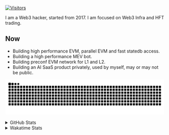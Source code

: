 <!-- markdownlint-disable MD041 MD010 MD033 -->
[![Visitors](https://api.visitorbadge.io/api/daily?path=Akagi201%2FAkagi201&label=Visitors%20Today&countColor=%2337d67a)](https://visitorbadge.io/status?path=Akagi201%2FAkagi201)

I am a Web3 hacker, started from 2017. I am focused on Web3 Infra and HFT trading.

## Now

* Building high performance EVM, parallel EVM and fast statedb access.
* Building a high performance MEV bot.
* Building preconf EVM network for L1 and L2.
* Building an AI SaaS product privately, used by myself, may or may not be public.

[![github contribution grid snake animation](https://raw.githubusercontent.com/Akagi201/Akagi201/output/github-contribution-grid-snake.svg#gh-light-mode-only)](https://github.com/Akagi201)

<details>
<summary>GitHub Stats</summary>
  <a href="https://github.com/Akagi201"><img alt="Profile Detail" src="https://raw.githubusercontent.com/Akagi201/Akagi201/master/profile-summary-card-output/dracula/0-profile-details.svg" /></a>
  <a href="https://github.com/Akagi201"><img alt="Github Stats" src="https://raw.githubusercontent.com/Akagi201/Akagi201/master/profile-summary-card-output/dracula/3-stats.svg" /></a>
  <a href="https://github.com/Akagi201"><img alt="Lang By Commits" src="https://raw.githubusercontent.com/Akagi201/Akagi201/master/profile-summary-card-output/dracula/2-most-commit-language.svg" /></a>
</details>

<details>
<summary>Wakatime Stats</summary>
<br>

<!--START_SECTION:waka-->

```txt
From: 09 September 2024 - To: 16 September 2024

Total Time: 44 hrs 6 mins

Other        37 hrs 30 mins  █████████████████████▒░░░   85.01 %
Rust         2 hrs 13 mins   █▒░░░░░░░░░░░░░░░░░░░░░░░   05.05 %
Go           1 hr 44 mins    █░░░░░░░░░░░░░░░░░░░░░░░░   03.96 %
TOML         44 mins         ▒░░░░░░░░░░░░░░░░░░░░░░░░   01.69 %
Bash         40 mins         ▒░░░░░░░░░░░░░░░░░░░░░░░░   01.53 %
sh           34 mins         ▒░░░░░░░░░░░░░░░░░░░░░░░░   01.31 %
INI          19 mins         ▒░░░░░░░░░░░░░░░░░░░░░░░░   00.72 %
Markdown     10 mins         ░░░░░░░░░░░░░░░░░░░░░░░░░   00.41 %
YAML         5 mins          ░░░░░░░░░░░░░░░░░░░░░░░░░   00.20 %
Docker       1 min           ░░░░░░░░░░░░░░░░░░░░░░░░░   00.08 %
```

<!--END_SECTION:waka-->

</details>

